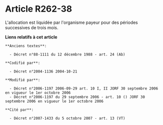 # Article R262-38

L'allocation est liquidée par l'organisme payeur pour des périodes successives de trois mois.

**Liens relatifs à cet article**

	**Anciens textes**:

	  - Décret n°88-1111 du 12 décembre 1988 - art. 24 (Ab)

	**Codifié par**:

	  - Décret n°2004-1136 2004-10-21

	**Modifié par**:

	  - Décret n°2006-1197 2006-09-29 art. 10 I, II JORF 30 septembre 2006 en vigueur le 1er octobre 2006
	  - Décret n°2006-1197 du 29 septembre 2006 - art. 10 () JORF 30 septembre 2006 en vigueur le 1er octobre 2006

	**Cité par**:

	  - Décret n°2007-1433 du 5 octobre 2007 - art. 13 (VT)
